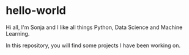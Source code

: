 # hello-world

Hi all, I'm Sonja and I like all things Python, Data Science and Machine Learning.

In this repository, you will find some projects I have been working on.


